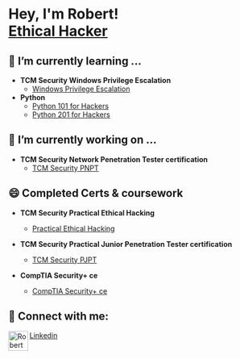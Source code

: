 <h1> Hey,  I'm Robert! <br/><a href="https://github.com/robrn8r"> Ethical Hacker</a></h1>

<h2> 🌱 I’m currently learning ...</h2>

- <b>TCM Security Windows Privilege Escalation</b>
  - [Windows Privilege Escalation](https://academy.tcm-sec.com/p/windows-privilege-escalation-for-beginners)
- <b>Python</b>
  - [Python 101 for Hackers](https://academy.tcm-sec.com/p/python-101-for-hackers)
  - [Python 201 for Hackers](https://academy.tcm-sec.com/p/python-201-for-hackers)

<h2> 🔭 I’m currently working on ...</h2>

- <b>TCM Security Network Penetration Tester certification</b>
  - [TCM Security PNPT](https://certifications.tcm-sec.com/pnpt/)

<h2> 😄 Completed Certs & coursework</h2>

- <b> TCM Security Practical Ethical Hacking</b>
  - [Practical Ethical Hacking](https://academy.tcm-sec.com/p/practical-ethical-hacking-the-complete-course)

- <b>TCM Security Practical Junior Penetration Tester certification</b>
  - [TCM Security PJPT](https://api.accredible.com/v1/frontend/credential_website_embed_image/certificate/83133853?key=5341a1d0a6662e0d63818abca14a8a9da7f98ecf5def57e478ad8bcaffa38a6e)

- <b> CompTIA Security+ ce </b>
  - [CompTIA Security+ ce](https://www.credly.com/badges/eeb42746-3292-4999-8e09-dea9b17ea3b5/public_url)


<h2> 🤳 Connect with me:</h2>

<img align="left" width="39" alt="Robert Moss | LinkedIn" src="https://github.com/robrn8r/robrn8r/assets/31335774/7fc9080f-32e5-4641-a8a5-0970e55cfc59" /> [Linkedin]



[linkedin]: https://www.linkedin.com/in/robertmoss10/

